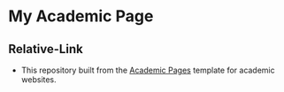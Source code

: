 # My Academic Page

## Relative-Link

- This repository built from the [Academic Pages](https://academicpages.github.io/) template for academic websites.
